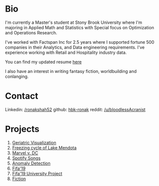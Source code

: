 # Bio
I'm currently a Master's student at Stony Brook University where I'm majoring in Applied Math and Statistics with Special focus on Optimization and Operations Research.

I've worked with Factspan Inc for 2.5 years where I supported fortune 500 companies in their Analytics, and Data engineering requirements. I've experience working with Retail and Hospitality industry data.

You can find my updated resume [here](https://drive.google.com/file/d/17UCVXkCnR06IkJFsi8diB02my5EuMrtp/view?usp=sharing)

I also have an interest in writing fantasy fiction, worldbuilding and conlanging.

# Contact
Linkedin: [/ronakshah52](https://www.linkedin.com/in/ronakshah52)
github: [hbk-ronak](https://www.github.com/hbk-ronak/)
reddit: [/u/bloodlessAcranist](https://www.reddit.com/u/bloodlessAcranist)

# Projects
1. [Geriatric Visualization](http://datascience.ronakshah.xyz/Data-Is-beautiful-Geriatric/)
2. [Freezing cycle of Lake Mendota](http://datascience.ronakshah.xyz/Data-is-beautiful-freezing/)
3. [Marvel v. DC](https://www.kaggle.com/ronakshah52/marvel-v-dc)
4. [Spotify Songs](https://www.kaggle.com/ronakshah52/spotifysongs)
5. [Anomaly Detection](http://datascience.ronakshah.xyz/anomaly-business/)
6. [Fifa'19](https://public.tableau.com/profile/ronak.shah8593#!/vizhome/Fifa19Analysis/Fifa2019)
7. [Fifa'19 University Project](https://drive.google.com/file/d/18N8Q5Pm4VG50cqVSI1HUeu74TmkdZ34A/view?usp=sharing)
8. [Fiction](https://blog.ronakshah.xyz)
